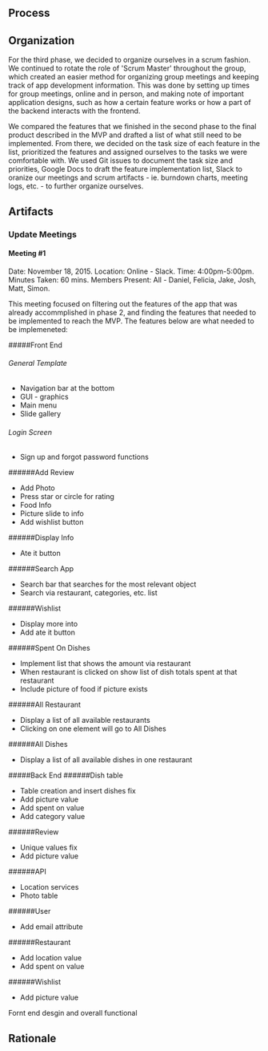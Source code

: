 ## Process
## Organization
For the third phase, we decided to organize ourselves in a scrum fashion. We continued to rotate the role of 'Scrum Master' throughout the group, which created an easier method for organizing group meetings and keeping track of app development information. This was done by setting up times for group meetings, online and in person, and making note of important application designs, such as how a certain feature works or how a part of the backend interacts with the frontend.

We compared the features that we finished in the second phase to the final product described in the MVP and drafted a list of what still need to be implemented. From there, we decided on the task size of each feature in the list, prioritized the features and assigned ourselves to the tasks we were comfortable with. We used Git issues to document the task size and priorities, Google Docs to draft the feature implementation list, Slack to oranize our meetings and scrum artifacts - ie. burndown charts, meeting logs, etc. - to further organize ourselves.

## Artifacts
### Update Meetings
#### Meeting #1
Date: November 18, 2015. Location: Online - Slack. Time: 4:00pm-5:00pm. Minutes Taken: 60 mins. Members Present: All -  Daniel, Felicia, Jake, Josh, Matt, Simon.

This meeting focused on filtering out the features of the app that was already accommplished in phase 2, and finding the features that needed to be implemented to reach the MVP. The features below are what needed to be implemeneted:

#####Front End
###### General Template
- Navigation bar at the bottom
- GUI - graphics
- Main menu
- Slide gallery 

###### Login Screen 
- Sign up and forgot password functions

######Add Review 
- Add Photo
- Press star or circle for rating
- Food Info
- Picture slide to info
- Add wishlist button 

######Display Info
- Ate it button

######Search App
- Search bar that searches for the most relevant object
- Search via restaurant, categories, etc. list

######Wishlist
- Display more into 
- Add ate it button

######Spent On Dishes 
- Implement list that shows the amount via restaurant 
- When restaurant is clicked on show list of dish totals spent at that restaurant 
- Include picture of food if picture exists

######All Restaurant
- Display a list of all available restaurants
- Clicking on one element will go to All Dishes

######All Dishes
- Display a list of all available dishes in one restaurant

#####Back End
######Dish table 
- Table creation and insert dishes fix
- Add picture value
- Add spent on value
- Add category value

######Review 
- Unique values fix
- Add picture value

######API
- Location services
- Photo table

######User
- Add email attribute

######Restaurant
- Add location value
- Add spent on value

######Wishlist
- Add picture value

Fornt end desgin and overall functional
## Rationale
